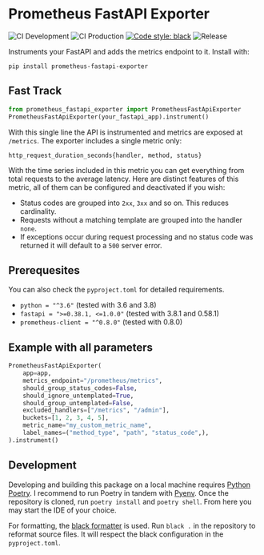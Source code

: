# Prometheus FastAPI Exporter

![CI Development](https://github.com/trallnag/prometheus_fastapi_exporter/workflows/CI%20Development/badge.svg)
![CI Production](https://github.com/trallnag/prometheus_fastapi_exporter/workflows/CI%20Production/badge.svg)
[![Code style: black](https://img.shields.io/badge/Code%20Style-black-000000.svg)](https://github.com/psf/black)
![Release](https://img.shields.io/github/v/release/trallnag/prometheus-fastapi-instrumentator?label=Release)

Instruments your FastAPI and adds the metrics endpoint to it. Install with:

    pip install prometheus-fastapi-exporter

## Fast Track

```python
from prometheus_fastapi_exporter import PrometheusFastApiExporter
PrometheusFastApiExporter(your_fastapi_app).instrument()
```

With this single line the API is instrumented and metrics are exposed at 
`/metrics`. The exporter includes a single metric only:

`http_request_duration_seconds{handler, method, status}`

With the time series included in this metric you can get everything from total 
requests to the average latency. Here are distinct features of this 
metric, all of them can be configured and deactivated if you wish:

* Status codes are grouped into `2xx`, `3xx` and so on. This reduces 
    cardinality. 
* Requests without a matching template are grouped into the handler `none`.
* If exceptions occur during request processing and no status code was returned 
    it will default to a `500` server error.

## Prerequesites

You can also check the `pyproject.toml` for detailed requirements.

* `python = "^3.6"` (tested with 3.6 and 3.8)
* `fastapi = ">=0.38.1, <=1.0.0"` (tested with 3.8.1 and 0.58.1)
* `prometheus-client = "^0.8.0"` (tested with 0.8.0)

## Example with all parameters

```python
PrometheusFastApiExporter(
    app=app,
    metrics_endpoint="/prometheus/metrics",
    should_group_status_codes=False,
    should_ignore_untemplated=True,
    should_group_untemplated=False,
    excluded_handlers=["/metrics", "/admin"],
    buckets=[1, 2, 3, 4, 5],
    metric_name="my_custom_metric_name",
    label_names=("method_type", "path", "status_code",),
).instrument()
```

## Development

Developing and building this package on a local machine requires 
[Python Poetry](https://python-poetry.org/). I recommend to run Poetry in 
tandem with [Pyenv](https://github.com/pyenv/pyenv). Once the repository is 
cloned, run `poetry install` and `poetry shell`. From here you may start the 
IDE of your choice.

For formatting, the [black formatter](https://github.com/psf/black) is used.
Run `black .` in the repository to reformat source files. It will respect
the black configuration in the `pyproject.toml`.
